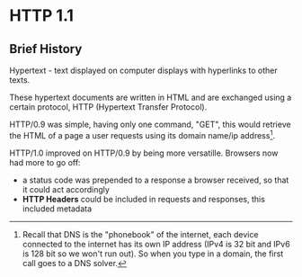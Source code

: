 # HTTP 1.1

## Brief History

Hypertext - text displayed on computer displays with hyperlinks to other texts.

These hypertext documents are written in HTML and are exchanged using a certain protocol, HTTP (Hypertext Transfer Protocol).

HTTP/0.9 was simple, having only one command, "GET", this would retrieve the HTML of a page a user requests using its domain name/ip address[^1].

HTTP/1.0 improved on HTTP/0.9 by being more versatille. Browsers now had more to go off:
- a status code was prepended to a response a browser received, so that it could act accordingly
- **HTTP Headers** could be included in requests and responses, this included metadata







[^1]: Recall that DNS is the "phonebook" of the internet, each device connected to the internet has its own IP address (IPv4 is 32 bit and IPv6 is 128 bit so we won't run out). So when you type in a domain, the first call goes to a DNS solver.

